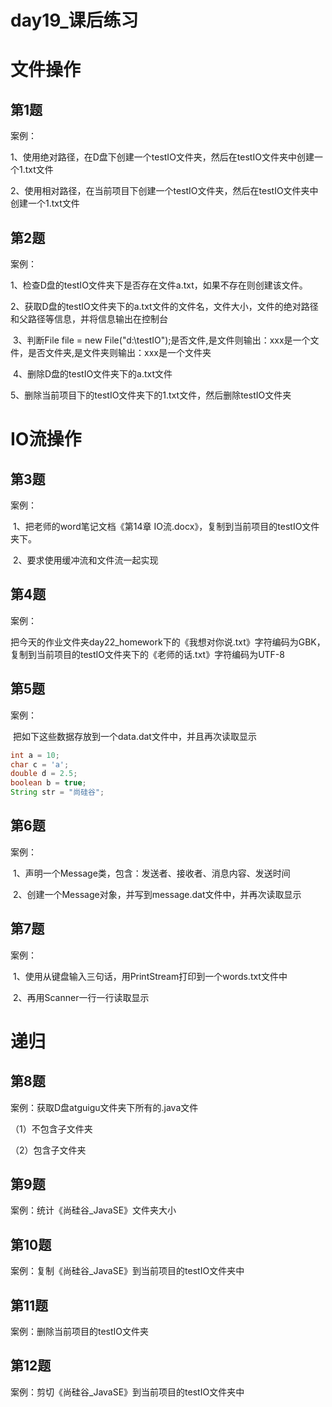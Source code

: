 # day19_课后练习

# 文件操作

## 第1题

案例：

​	1、使用绝对路径，在D盘下创建一个testIO文件夹，然后在testIO文件夹中创建一个1.txt文件

​	2、使用相对路径，在当前项目下创建一个testIO文件夹，然后在testIO文件夹中创建一个1.txt文件

## 第2题

案例：

​	1、检查D盘的testIO文件夹下是否存在文件a.txt，如果不存在则创建该文件。

​	2、获取D盘的testIO文件夹下的a.txt文件的文件名，文件大小，文件的绝对路径和父路径等信息，并将信息输出在控制台

​	3、判断File file = new File("d:\testIO");是否文件,是文件则输出：xxx是一个文件，是否文件夹,是文件夹则输出：xxx是一个文件夹

​	4、删除D盘的testIO文件夹下的a.txt文件

​	5、删除当前项目下的testIO文件夹下的1.txt文件，然后删除testIO文件夹

# IO流操作

## 第3题

案例：

​	1、把老师的word笔记文档《第14章 IO流.docx》，复制到当前项目的testIO文件夹下。

​	2、要求使用缓冲流和文件流一起实现

## 第4题

案例：

​	把今天的作业文件夹day22_homework下的《我想对你说.txt》字符编码为GBK，复制到当前项目的testIO文件夹下的《老师的话.txt》字符编码为UTF-8

## 第5题

案例：

​	把如下这些数据存放到一个data.dat文件中，并且再次读取显示

```java
int a = 10;
char c = 'a';
double d = 2.5;
boolean b = true;
String str = "尚硅谷";
```

## 第6题

案例：

​	1、声明一个Message类，包含：发送者、接收者、消息内容、发送时间

​	2、创建一个Message对象，并写到message.dat文件中，并再次读取显示

## 第7题

案例：

​	1、使用从键盘输入三句话，用PrintStream打印到一个words.txt文件中

​	2、再用Scanner一行一行读取显示

# 递归

## 第8题

案例：获取D盘atguigu文件夹下所有的.java文件

（1）不包含子文件夹

（2）包含子文件夹

## 第9题

案例：统计《尚硅谷_JavaSE》文件夹大小



## 第10题

案例：复制《尚硅谷_JavaSE》到当前项目的testIO文件夹中



## 第11题

案例：删除当前项目的testIO文件夹



## 第12题

案例：剪切《尚硅谷_JavaSE》到当前项目的testIO文件夹中